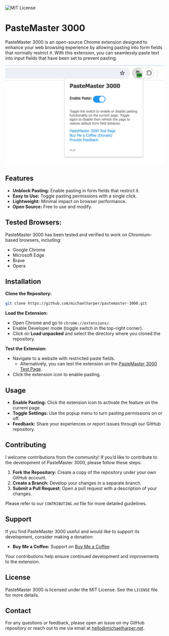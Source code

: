 ![MIT License](https://img.shields.io/badge/license-MIT-blue.svg)

# PasteMaster 3000

PasteMaster 3000 is an open-source Chrome extension designed to enhance your web browsing experience by allowing pasting into form fields that normally restrict it. With this extension, you can seamlessly paste text into input fields that have been set to prevent pasting.

![PasteMaster 3000 Logo](https://github.com/michaelharper/pastemaster-3000/blob/main/images/PasteMaster_3000_with_indicator.jpg?raw=true "PasteMaster 3000 Logo")

## Features

- **Unblock Pasting:** Enable pasting in form fields that restrict it.
- **Easy to Use:** Toggle pasting permissions with a single click.
- **Lightweight:** Minimal impact on browser performance.
- **Open Source:** Free to use and modify.

## Tested Browsers:
PasteMaster 3000 has been tested and verified to work on Chromium-based browsers, including:
- Google Chrome
- Microsoft Edge
- Brave
- Opera

## Installation

**Clone the Repository:**

```bash
git clone https://github.com/michaelharper/pastemaster-3000.git
```

**Load the Extension:**

- Open Chrome and go to `chrome://extensions/`.
- Enable Developer mode (toggle switch in the top-right corner).
- Click on **Load unpacked** and select the directory where you cloned the repository.

**Test the Extension:**

- Navigate to a website with restricted paste fields.
  - Alternatively, you can test the extension on the [PasteMaster 3000 Test Page](https://michaelharper.net/pastemaster-3000/).
- Click the extension icon to enable pasting.

## Usage

- **Enable Pasting:** Click the extension icon to activate the feature on the current page.
- **Toggle Settings:** Use the popup menu to turn pasting permissions on or off.
- **Feedback:** Share your experiences or report issues through our GitHub repository.

## Contributing

I welcome contributions from the community! If you’d like to contribute to the development of PasteMaster 3000, please follow these steps:

1. **Fork the Repository:** Create a copy of the repository under your own GitHub account.
2. **Create a Branch:** Develop your changes in a separate branch.
3. **Submit a Pull Request:** Open a pull request with a description of your changes.

Please refer to our `CONTRIBUTING.md` file for more detailed guidelines.

## Support

If you find PasteMaster 3000 useful and would like to support its development, consider making a donation:

- **Buy Me a Coffee:** Support on [Buy Me a Coffee](https://www.buymeacoffee.com/)

Your contributions help ensure continued development and improvements to the extension.

## License

PasteMaster 3000 is licensed under the MIT License. See the `LICENSE` file for more details.

## Contact

For any questions or feedback, please open an issue on my GitHub repository or reach out to me via email at hello@michaelharper.net.
```